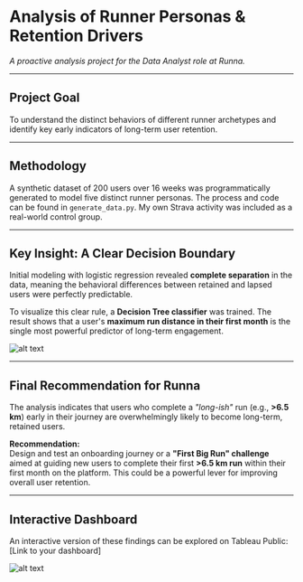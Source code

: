 # Analysis of Runner Personas & Retention Drivers  
*A proactive analysis project for the Data Analyst role at Runna.*

---

## Project Goal  
To understand the distinct behaviors of different runner archetypes and identify key early indicators of long-term user retention.

---

## Methodology  
A synthetic dataset of 200 users over 16 weeks was programmatically generated to model five distinct runner personas. The process and code can be found in `generate_data.py`. My own Strava activity was included as a real-world control group.

---

## Key Insight: A Clear Decision Boundary  
Initial modeling with logistic regression revealed **complete separation** in the data, meaning the behavioral differences between retained and lapsed users were perfectly predictable.

To visualize this clear rule, a **Decision Tree classifier** was trained. The result shows that a user's **maximum run distance in their first month** is the single most powerful predictor of long-term engagement.

![alt text](https://github.com/[username]/[reponame]/blob/[branch]/image.jpg?raw=true)

---

## Final Recommendation for Runna  
The analysis indicates that users who complete a *"long-ish"* run (e.g., **>6.5 km**) early in their journey are overwhelmingly likely to become long-term, retained users.

**Recommendation:**  
Design and test an onboarding journey or a **"First Big Run" challenge** aimed at guiding new users to complete their first **>6.5 km run** within their first month on the platform. This could be a powerful lever for improving overall user retention.

---

## Interactive Dashboard  
An interactive version of these findings can be explored on Tableau Public:  
[Link to your dashboard]

![alt text](https://github.com/[username]/[reponame]/blob/[branch]/image.jpg?raw=true)

